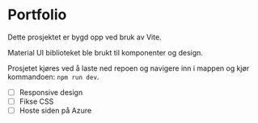 # Portfolio

Dette prosjektet er bygd opp ved bruk av Vite.

Material UI biblioteket ble brukt til komponenter og design.

Prosjetet kjøres ved å laste ned repoen og navigere inn i mappen og kjør kommandoen: `npm run dev`.

- [ ] Responsive design
- [ ] Fikse CSS
- [ ] Hoste siden på Azure
